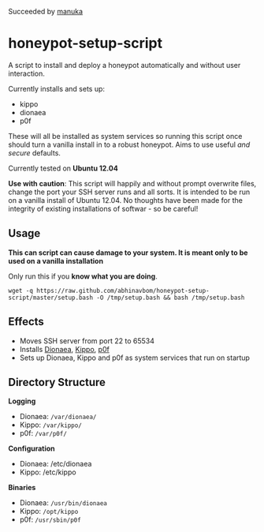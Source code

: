 Succeeded by [manuka](https://github.com/andrewmichaelsmith/manuka)



honeypot-setup-script
=====================

A script to install and deploy a honeypot automatically and without user interaction. 

Currently installs and sets up:

* kippo
* dionaea
* p0f


These will all be installed as system services so running this script once should turn a vanilla install in to a robust honeypot. Aims to use useful _and secure_ defaults. 

Currently tested on **Ubuntu 12.04**

**Use with caution**: This script will happily and without prompt overwrite files, change the port your SSH server runs and all sorts. It is intended to be run on a vanilla install of Ubuntu 12.04. No thoughts have been made for the integrity of existing installations of softwar - so be careful!

Usage
---------------------
**This can script can cause damage to your system. It is meant only to be used on a vanilla installation**

Only run this if you **know what you are doing**.

    wget -q https://raw.github.com/abhinavbom/honeypot-setup-script/master/setup.bash -O /tmp/setup.bash && bash /tmp/setup.bash

Effects
---------------------

* Moves SSH server from port 22 to 65534
* Installs [Dionaea](http://dionaea.carnivore.it/), [Kippo](https://github.com/desaster/kippo), [p0f](http://lcamtuf.coredump.cx/p0f3/#/)
* Sets up Dionaea, Kippo and p0f as system services that run on startup

Directory Structure
---------------------
**Logging**
* Dionaea: `/var/dionaea/`
* Kippo: `/var/kippo/`
* p0f: `/var/p0f/`

**Configuration**
* Dionaea: /etc/dionaea
* Kippo: /etc/kippo

**Binaries**
* Dionaea: `/usr/bin/dionaea`
* Kippo: `/opt/kippo`
* p0f: `/usr/sbin/p0f`

